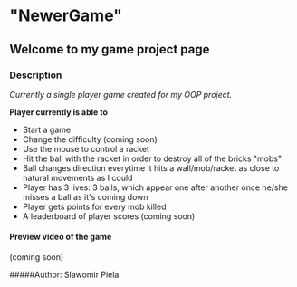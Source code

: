 #	"NewerGame"
## Welcome to my game project page


### Description

_Currently a single player game created for my OOP project._

**Player currently is able to**

- Start a game
- Change the difficulty (coming soon)
- Use the mouse to control a racket
- Hit the ball with the racket in order to destroy all of the bricks "mobs"
- Ball changes direction everytime it hits a wall/mob/racket as close to natural movements as I could
- Player has 3 lives: 3 balls, which appear one after another once he/she misses a ball as it's coming down
- Player gets points for every mob killed
- A leaderboard of player scores (coming soon)

#### Preview video of the game
(coming soon)

#####Author:
Slawomir Piela